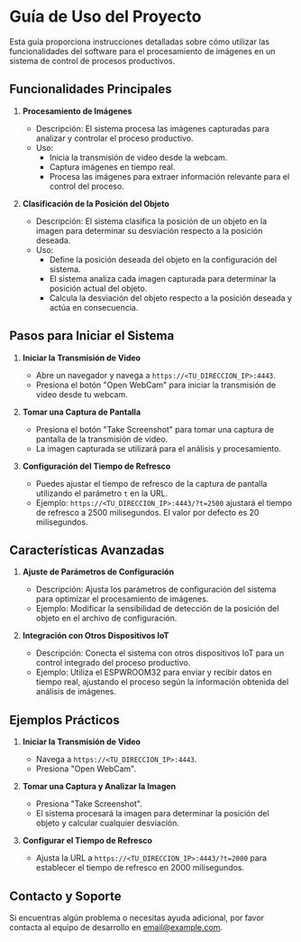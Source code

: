 # Guía de Uso del Proyecto

Esta guía proporciona instrucciones detalladas sobre cómo utilizar las funcionalidades del software para el procesamiento de imágenes en un sistema de control de procesos productivos.

## Funcionalidades Principales

1. **Procesamiento de Imágenes**
   - Descripción: El sistema procesa las imágenes capturadas para analizar y controlar el proceso productivo.
   - Uso: 
     - Inicia la transmisión de video desde la webcam.
     - Captura imágenes en tiempo real.
     - Procesa las imágenes para extraer información relevante para el control del proceso.

2. **Clasificación de la Posición del Objeto**
   - Descripción: El sistema clasifica la posición de un objeto en la imagen para determinar su desviación respecto a la posición deseada.
   - Uso: 
     - Define la posición deseada del objeto en la configuración del sistema.
     - El sistema analiza cada imagen capturada para determinar la posición actual del objeto.
     - Calcula la desviación del objeto respecto a la posición deseada y actúa en consecuencia.

## Pasos para Iniciar el Sistema

1. **Iniciar la Transmisión de Video**
   - Abre un navegador y navega a `https://<TU_DIRECCION_IP>:4443`.
   - Presiona el botón "Open WebCam" para iniciar la transmisión de video desde tu webcam.

2. **Tomar una Captura de Pantalla**
   - Presiona el botón "Take Screenshot" para tomar una captura de pantalla de la transmisión de video.
   - La imagen capturada se utilizará para el análisis y procesamiento.

3. **Configuración del Tiempo de Refresco**
   - Puedes ajustar el tiempo de refresco de la captura de pantalla utilizando el parámetro `t` en la URL. 
   - Ejemplo: `https://<TU_DIRECCION_IP>:4443/?t=2500` ajustará el tiempo de refresco a 2500 milisegundos. El valor por defecto es 20 milisegundos.

## Características Avanzadas

1. **Ajuste de Parámetros de Configuración**
   - Descripción: Ajusta los parámetros de configuración del sistema para optimizar el procesamiento de imágenes.
   - Ejemplo: Modificar la sensibilidad de detección de la posición del objeto en el archivo de configuración.

2. **Integración con Otros Dispositivos IoT**
   - Descripción: Conecta el sistema con otros dispositivos IoT para un control integrado del proceso productivo.
   - Ejemplo: Utiliza el ESPWROOM32 para enviar y recibir datos en tiempo real, ajustando el proceso según la información obtenida del análisis de imágenes.

## Ejemplos Prácticos

1. **Iniciar la Transmisión de Video**
   - Navega a `https://<TU_DIRECCION_IP>:4443`.
   - Presiona "Open WebCam".

2. **Tomar una Captura y Analizar la Imagen**
   - Presiona "Take Screenshot".
   - El sistema procesará la imagen para determinar la posición del objeto y calcular cualquier desviación.

3. **Configurar el Tiempo de Refresco**
   - Ajusta la URL a `https://<TU_DIRECCION_IP>:4443/?t=2000` para establecer el tiempo de refresco en 2000 milisegundos.

## Contacto y Soporte

Si encuentras algún problema o necesitas ayuda adicional, por favor contacta al equipo de desarrollo en [email@example.com](mailto:email@example.com).
